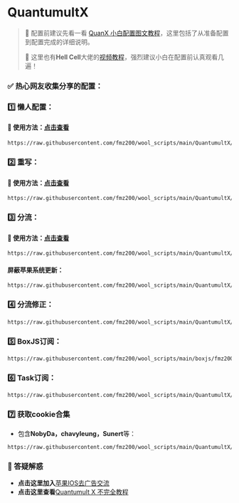 # QuantumultX

> 📍 配置前建议先看一看 [QuanX 小白配置图文教程](How-To-Use.md)，这里包括了从准备配置到配置完成的详细说明。
>
> 📍 这里也有**Hell Cell**大佬的[视频教程](https://youtu.be/e8E8dtFaFUk)，强烈建议小白在配置前认真观看几遍！

### ✅ 热心网友收集分享的配置：
### 1️⃣ 懒人配置：
#### 🔔 使用方法：[点击查看](../QuantumultX/config/00-How-To-Use-Config.md)
```
https://raw.githubusercontent.com/fmz200/wool_scripts/main/QuantumultX/config/lanren.conf        
```

### 2️⃣ 重写：
#### 🔔 使用方法：[点击查看](../QuantumultX/rewrite/00-How-To-Use-Rewrite.md)
```
https://raw.githubusercontent.com/fmz200/wool_scripts/main/QuantumultX/rewrite/chongxie.txt
```

### 3️⃣ 分流：
#### 🔔 使用方法：[点击查看](../QuantumultX/filter/00-How-To-Use-Filter.md)
```
https://raw.githubusercontent.com/fmz200/wool_scripts/main/QuantumultX/filter/fenliu.list
```
#### 屏蔽苹果系统更新：
```
https://raw.githubusercontent.com/fmz200/wool_scripts/main/QuantumultX/filter/apple.conf
```

### 4️⃣ 分流修正：
```
https://raw.githubusercontent.com/fmz200/wool_scripts/main/QuantumultX/filter/fenliuxiuzheng.list
```

### 5️⃣ BoxJS订阅：
```
https://raw.githubusercontent.com/fmz200/wool_scripts/main/boxjs/fmz200.boxjs.json
```

### 6️⃣ Task订阅：
```
https://raw.githubusercontent.com/fmz200/wool_scripts/main/QuantumultX/fmz200_gallery.json
```

### 7️⃣ 获取cookie合集
- 包含**NobyDa，chavyleung，Sunert**等：
```
https://raw.githubusercontent.com/fmz200/wool_scripts/main/QuantumultX/fmz200_cookies.conf
```

### 📮 答疑解惑
- **点击这里加入**[苹果IOS去广告交流](https://t.me/quguanggao)
- **点击这里查看**[Quantumult X 不完全教程](https://www.notion.so/Quantumult-X-1d32ddc6e61c4892ad2ec5ea47f00917) 
